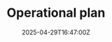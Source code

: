 ---
title: Operational plan
linkTitle: Operational plan
date: '2025-04-29T16:47:00Z'
weight: 1
description: Operational plan focuses on service delivery, resource management, process
  optimization, quality control, and risk management, with a structured implementation
  timeline and key performance indicators to ensure effectiveness and alignment with
  business goals.
draft: false
ref: operational-plan
---